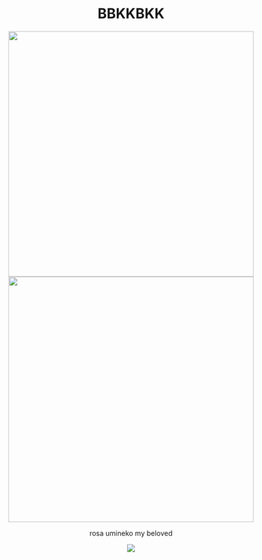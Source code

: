 <h1 align=center> BBKKBKK </h1>

<p align=center>
<a href="https://github.com/angelocarasig">
  <img src="https://github-readme-stats.vercel.app/api?username=angelocarasig&show_icons=true&include_all_commits=true&show_icons=true&theme=dracula&hide_border=true" width=500px/>
  <br/>
  <img src="https://github-readme-stats.vercel.app/api/top-langs/?username=angelocarasig&layout=compact&hide=jupyter%20notebook,javascript&show_icons=true&theme=dracula&hide_border=true&langs_count=8&hide_title=true" width=500px />
</a>
</p>

<p align=center>
  rosa umineko my beloved
</p>
<p align=center>
<img src="https://github.com/user-attachments/assets/0a76c257-a732-45f6-a6a4-25934d58dad0">
</p>
